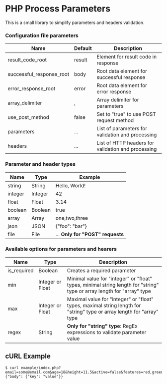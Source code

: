 # PHP Process Parameters

This is a small library to simplify parameters and headers validation.

### Configuration file parameters
|Name|Default|Description|
|---|---|---|
|result_code_root|result|Element for result code in response|
|successful_response_root|body|Root data element for successful response|
|error_response_root|error|Root data element for error response|
|array_delimiter|,|Array delimiter for parameters|
|use_post_method|false|Set to "true" to use POST request method|
|parameters|...|List of parameters for validation and processing|
|headers|...|List of HTTP headers for validation and processing|

### Parameter and header types
|Name|Type|Example|
|---|---|---|
|string|String|Hello, World!|
|integer|Integer|42|
|float|Float|3.14|
|boolean|Boolean|true|
|array|Array|one,two,three|
|json|JSON|{"foo": "bar"}|
|file|File|... **Only for "POST" requests**|

### Available options for parameters and hearers
|Name|Type|Description|
|---|---|---|
|is_required|Boolean|Creates a required parameter
|min|Integer or Float|Minimal value for "integer" or "float" types, minimal string length for "string" type or array length for "array" type|
|max|Integer or Float|Maximal value for "integer" or "float" types, maximal string length for "string" type or array length for "array" type|
|regex|String|**Only for "string" type**: RegEx expressions to validate parameter value


## cURL Example
```
$ curl example/index.php?email=some@email.com&age=18&height=11.5&active=false&features=red,green,blue&config={"body": {"key": "value"}}
```